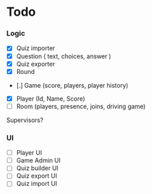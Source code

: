 # Todo

### Logic
- [x] Quiz importer
- [x] Question ( text, choices, answer )
- [x] Quiz exporter
- [x] Round
- [.] Game (score, players, player history)
- [x] Player (Id, Name, Score)
- [ ] Room (players, presence, joins, driving game)

Supervisors?

### UI
- [ ] Player UI
- [ ] Game Admin UI
- [ ] Quiz builder UI
- [ ] Quiz export UI
- [ ] Quiz import UI